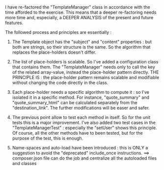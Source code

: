 I have re-factored the "TemplateManager" class in accordance with the time afforded to the exercise.
This means that a deeper re-factoring needs more time and, especially, a DEEPER ANALYSIS of the present and future features.

The followed process and principles are essentially :

1) The Template object has the "subject" and "content" properties : but both are strings, so
their structure  is the same. So the algorithm that replaces the place-holders doesn't differ.

2) The list of place-holders is scalable. 
So I've added a configuration class that contains them.
The "TemplateManager" needs only to call the key of the related array-value,
instead the place-holder pattern directly.
THE PRINCIPLE IS : the place-holder pattern remains scalable and modifiable 
without changing the code directly in the class.

3) Each place-holder needs a specific algorithm to compute it : 
so I've isolated it in a specific method.
For instance, "quote_summary" and "quote_summary_html" can be calculated separately from the "destination_link".
The further modifications will be easer and safer.

4) The previous point allow to test each method in itself. So for the unit tests this is a major improvement. 
I've also added two test cases in the "TemplateManagerTest" :
especially the "setUser" shows this principle. Of course, all the other methods have to been tested,
but for the purpose of the test, this is enough.

5) Name-spaces and auto-load have been introduced : 
this is ONLY a suggestion to avoid the "deprecated" include_once instructions.
==> composer.json file can do the job and centralize all the autoloaded files and classes
  
